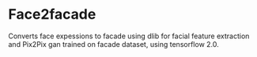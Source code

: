 # Face2facade

Converts face expessions to facade using dlib for facial feature extraction and Pix2Pix gan trained on facade dataset, using tensorflow 2.0.
